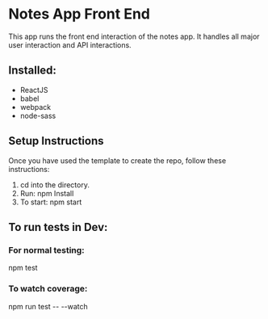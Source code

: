 # Notes App Front End
This app runs the front end interaction of the notes app.
It handles all major user interaction and API interactions.

## Installed:
- ReactJS
- babel
- webpack
- node-sass

## Setup Instructions
Once you have used the template to create the repo, follow these instructions:
1. cd into the directory.
2. Run: npm Install
3. To start: npm start

## To run tests in Dev:
### For normal testing:
npm test

### To watch coverage:
npm run test -- --watch

